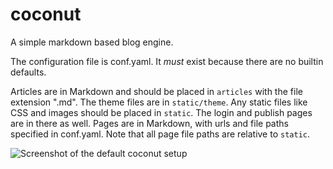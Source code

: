 coconut
=======

A simple markdown based blog engine.

The configuration file is conf.yaml. It *must* exist because there are no builtin defaults.

Articles are in Markdown and should be placed in `articles` with the file extension ".md". The theme files are in `static/theme`. Any static files like CSS and images should be placed in `static`. The login and publish pages are in there as well. Pages are in Markdown, with urls and file paths specified in conf.yaml. Note that all page file paths are relative to `static`.

![Screenshot of the default coconut setup](https://drive.google.com/file/d/0B_dqqSENmE0CUzhWOVFsSmx4em8/edit?usp=sharing "coconut")
